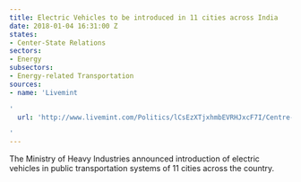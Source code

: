 ```yaml
---
title: Electric Vehicles to be introduced in 11 cities across India
date: 2018-01-04 16:31:00 Z
states:
- Center-State Relations
sectors:
- Energy
subsectors:
- Energy-related Transportation
sources:
- name: 'Livemint

'
  url: 'http://www.livemint.com/Politics/lCsEzXTjxhmbEVRHJxcF7I/Centre-approves-electric-vehiclebased-public-transportation.html

'
---
```


The Ministry of Heavy Industries announced introduction of electric vehicles in public transportation systems of 11 cities across the country. 
